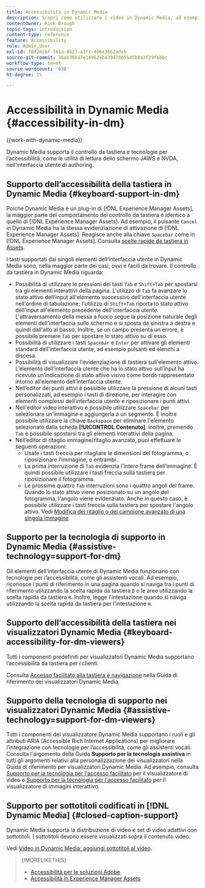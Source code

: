 ```yaml
---
title: Accessibilità in Dynamic Media
description: Scopri come utilizzare i video in Dynamic Media, ad esempio come best practice per la codifica di video, la pubblicazione di video in YouTube e la visualizzazione di rapporti video. Scopri anche come aggiungere sottotitoli, sottotitoli o marcatori capitolo ai video.
contentOwner: Rick Brough
topic-tags: introduction
content-type: reference
feature: Accessibility
role: Admin,User
exl-id: f8d2dcbf-f61a-4b27-a3fc-406e3662adcb
source-git-commit: 36ab36ba7e14962eba3947865545b8a3f29f6bbc
workflow-type: tm+mt
source-wordcount: '638'
ht-degree: 1%

---
```


# Accessibilità in Dynamic Media {#accessibility-in-dm}

{{work-with-dynamic-media}}

Dynamic Media supporta il controllo da tastiera e tecnologie per l’accessibilità, come le utilità di lettura dello schermo JAWS e NVDA, nell’interfaccia utente di authoring.

## Supporto dell’accessibilità della tastiera in Dynamic Media {#keyboard-support-in-dm}

Poiché Dynamic Media è un plug-in di [!DNL Experience Manager Assets], la maggior parte del comportamento del controllo da tastiera è identico a quello di [!DNL Experience Manager Assets]. Ad esempio, il pulsante `Cancel` in Dynamic Media ha la stessa evidenziazione di attivazione di [!DNL Experience Manager Assets]. Reagisce anche alla chiave `Spacebar` come in [!DNL Experience Manager Assets]. Consulta [scelte rapide da tastiera in Assets](/help/assets/accessibility.md#keyboard-shortcuts).

I tasti supportati dai singoli elementi dell’interfaccia utente in Dynamic Media sono, nella maggior parte dei casi, ovvi e facili da trovare. Il controllo da tastiera in Dynamic Media riguarda:

* Possibilità di utilizzare le pressioni dei tasti `Tab` e `Shift+Tab` per spostarsi tra gli elementi interattivi della pagina.
L&#39;utilizzo di `Tab` fa avanzare lo stato attivo dell&#39;input all&#39;elemento successivo dell&#39;interfaccia utente nell&#39;ordine di tabulazione; l&#39;utilizzo di `Shift+Tab` riporta lo stato attivo dell&#39;input all&#39;elemento precedente dell&#39;interfaccia utente.
L&#39;attraversamento della messa a fuoco segue la posizione naturale degli elementi dell&#39;interfaccia sullo schermo e si sposta da sinistra a destra e quindi dall&#39;alto al basso. Inoltre, se un campo presenta un errore, è possibile premere `Tab` per spostare lo stato attivo su di esso.
* Possibilità di utilizzare i tasti `Spacebar` e `Enter` per attivare gli elementi standard dell&#39;interfaccia utente, ad esempio pulsanti ed elenchi a discesa.
* Possibilità di visualizzare l&#39;evidenziazione di tastiera sull&#39;elemento attivo. L’elemento dell’interfaccia utente che ha lo stato attivo sull’input ha ricevuto un’indicazione di stato attivo visivo come bordo rappresentato intorno all’elemento dell’interfaccia utente.
* Nell’editor dei punti attivi è possibile utilizzare la pressione di alcuni tasti personalizzati, ad esempio i tasti di direzione, per interagire con elementi complessi dell’interfaccia utente e riposizionare i punti attivi.
* Nell&#39;editor video interattivo è possibile utilizzare `Spacebar` per selezionare un&#39;immagine e aggiungerla a un segmento. È inoltre possibile utilizzare la chiave `Backspace` per eliminare l&#39;elemento selezionato dalla scheda **[!UICONTROL Contenuto]**. Inoltre, premendo `Tab` è possibile spostarsi tra gli elementi interattivi della pagina.
* Nell’editor di ritaglio immagine/ritaglio avanzato, puoi effettuare le seguenti operazioni:
   * Usate i tasti freccia per ritagliare le dimensioni del fotogramma, o riposizionare l&#39;immagine, o entrambi.
   * La prima interruzione di `Tab` evidenzia l&#39;intero frame dell&#39;immagine. È quindi possibile utilizzare i tasti freccia sulla tastiera per riposizionare il fotogramma.
   * Le prossime quattro `Tab` interruzioni sono i quattro angoli del frame. Quando lo stato attivo viene posizionato su un angolo del fotogramma, l&#39;angolo viene evidenziato. Anche in questo caso, è possibile utilizzare i tasti freccia sulla tastiera per spostare l&#39;angolo attivo.
Vedi [Modifica del ritaglio o del campione avanzato di una singola immagine](/help/assets/dynamic-media/image-profiles.md#editing-the-smart-crop-or-smart-swatch-of-a-single-image)

<!-- Keyboarding is the same because Dynamic Media is using the same UI library (Coral 3 (Experience Manager 6.5) or Coral Spectrum (in Skyline)) as entire Experience Manager Assets.  -->

<!-- In the Hotspot editor, Dynamic Media lets you use arrow keys to control the position of a hot spot. See [Carousel Banners](/help/assets/dynamic-media/carousel-banners.md#adding-hotspots-or-image-maps-to-an-image-banner) or [Interactive Images](/help/assets/dynamic-media/interactive-images.md#adding-hotspots-to-an-image-banner)  -->

<!-- I think we should definitely mention this in the DM-specific area of documentation for keyboard support. -->

<!-- I would not get into much of details of specific keyboard support logic of these editors. One of the reasons - chances are that accessibility support will receive Phase2-like attention, with more holistic approach. -->

## Supporto per la tecnologia di supporto in Dynamic Media {#assistive-technology=support-for-dm}

Gli elementi dell’interfaccia utente di Dynamic Media funzionano con tecnologie per l’accessibilità, come gli assistenti vocali. Ad esempio, riconosce i punti di riferimento in una pagina quando si naviga tra i punti di riferimento utilizzando la scelta rapida da tastiera `D` o le aree utilizzando la scelta rapida da tastiera `R`. Inoltre, legge l&#39;intestazione quando si naviga utilizzando la scelta rapida da tastiera per l&#39;intestazione `H`.

## Supporto dell’accessibilità della tastiera nei visualizzatori Dynamic Media {#keyboard-accessibility-for-dm-viewers}

Tutti i componenti predefiniti per visualizzatori Dynamic Media supportano l’accessibilità da tastiera per i clienti.

Consulta [Accesso facilitato alla tastiera e navigazione](https://experienceleague.adobe.com/docs/dynamic-media-developer-resources/library/c-keyboard-accessibility.html) nella Guida di riferimento dei visualizzatori Dynamic Media.

## Supporto della tecnologia di supporto nei visualizzatori Dynamic Media {#assistive-technology=support-for-dm-viewers}

Tutti i componenti del visualizzatore Dynamic Media supportano i ruoli e gli attributi ARIA (Accessible Rich Internet Applications) per migliorare l’integrazione con tecnologie per l’accessibilità, come gli assistenti vocali.
Consulta l&#39;argomento della Guida **Supporto per la tecnologia assistiva** in tutti gli argomenti relativi alla personalizzazione dei visualizzatori nella Guida di riferimento per visualizzatori Dynamic Media. Ad esempio, consulta [Supporto per la tecnologia per l&#39;accesso facilitato](https://experienceleague.adobe.com/docs/dynamic-media-developer-resources/library/viewers-aem-assets-dmc/video/r-html5-video-viewer-20-assistive.html) per il visualizzatore di video o [Supporto per la tecnologia per l&#39;accesso facilitato](https://experienceleague.adobe.com/docs/dynamic-media-developer-resources/library/viewers-for-aem-assets-only/interactive-images/c-html5-aem-interactive-image-assistive.html#viewers-for-aem-assets-only) per il visualizzatore di immagini interattivo.

## Supporto per sottotitoli codificati in [!DNL Dynamic Media] {#closed-caption-support}

Dynamic Media supporta la distribuzione di video e set di video adattivi con sottotitoli. I sottotitoli devono essere visualizzati sopra il contenuto video.

Vedi [Video in Dynamic Media: aggiungi sottotitoli al video](/help/assets/dynamic-media/video.md#adding-captions-to-video).


>[!MORELIKETHIS]
>
>* [Accessibilità per le soluzioni Adobe](https://www.adobe.com/accessibility.html)
>* [Accessibilità in Experience Manager Assets](/help/assets/dynamic-media/accessibility-dm.md)
